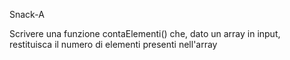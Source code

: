 Snack-A

Scrivere una funzione contaElementi() che, dato un array in input, restituisca il numero di elementi presenti nell'array
